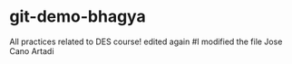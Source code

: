 # git-demo-bhagya
All practices related to DES course!
edited again
#I modified the file Jose Cano Artadi

